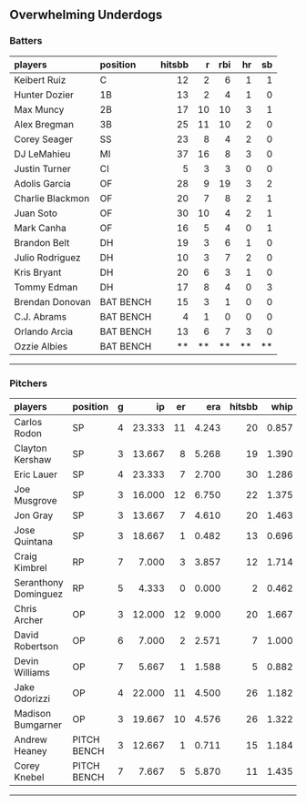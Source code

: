 ## Overwhelming Underdogs

### Batters

 
|players          |position  | hitsbb|  r| rbi| hr| sb| 
|:----------------|:---------|------:|--:|---:|--:|--:| 
|Keibert Ruiz     |C         |     12|  2|   6|  1|  1| 
|Hunter Dozier    |1B        |     13|  2|   4|  1|  0| 
|Max Muncy        |2B        |     17| 10|  10|  3|  1| 
|Alex Bregman     |3B        |     25| 11|  10|  2|  0| 
|Corey Seager     |SS        |     23|  8|   4|  2|  0| 
|DJ LeMahieu      |MI        |     37| 16|   8|  3|  0| 
|Justin Turner    |CI        |      5|  3|   3|  0|  0| 
|Adolis Garcia    |OF        |     28|  9|  19|  3|  2| 
|Charlie Blackmon |OF        |     20|  7|   8|  2|  1| 
|Juan Soto        |OF        |     30| 10|   4|  2|  1| 
|Mark Canha       |OF        |     16|  5|   4|  0|  1| 
|Brandon Belt     |DH        |     19|  3|   6|  1|  0| 
|Julio Rodriguez  |DH        |     10|  3|   7|  2|  0| 
|Kris Bryant      |DH        |     20|  6|   3|  1|  0| 
|Tommy Edman      |DH        |     17|  8|   4|  0|  3| 
|Brendan Donovan  |BAT BENCH |     15|  3|   1|  0|  0| 
|C.J. Abrams      |BAT BENCH |      4|  1|   0|  0|  0| 
|Orlando Arcia    |BAT BENCH |     13|  6|   7|  3|  0| 
|Ozzie Albies     |BAT BENCH |     **| **|  **| **| **| 

* * *

### Pitchers

 
|players              |position    |  g|     ip| er|   era| hitsbb|  whip| so|  w| sv| 
|:--------------------|:-----------|--:|------:|--:|-----:|------:|-----:|--:|--:|--:| 
|Carlos Rodon         |SP          |  4| 23.333| 11| 4.243|     20| 0.857| 30|  2|  0| 
|Clayton Kershaw      |SP          |  3| 13.667|  8| 5.268|     19| 1.390| 13|  0|  0| 
|Eric Lauer           |SP          |  4| 23.333|  7| 2.700|     30| 1.286| 15|  2|  0| 
|Joe Musgrove         |SP          |  3| 16.000| 12| 6.750|     22| 1.375| 18|  0|  0| 
|Jon Gray             |SP          |  3| 13.667|  7| 4.610|     20| 1.463| 16|  1|  0| 
|Jose Quintana        |SP          |  3| 18.667|  1| 0.482|     13| 0.696| 15|  1|  0| 
|Craig Kimbrel        |RP          |  7|  7.000|  3| 3.857|     12| 1.714|  7|  0|  5| 
|Seranthony Dominguez |RP          |  5|  4.333|  0| 0.000|      2| 0.462|  5|  1|  2| 
|Chris Archer         |OP          |  3| 12.000| 12| 9.000|     20| 1.667| 15|  0|  0| 
|David Robertson      |OP          |  6|  7.000|  2| 2.571|      7| 1.000|  8|  1|  3| 
|Devin Williams       |OP          |  7|  5.667|  1| 1.588|      5| 0.882|  9|  0|  1| 
|Jake Odorizzi        |OP          |  4| 22.000| 11| 4.500|     26| 1.182| 19|  0|  0| 
|Madison Bumgarner    |OP          |  3| 19.667| 10| 4.576|     26| 1.322| 11|  1|  0| 
|Andrew Heaney        |PITCH BENCH |  3| 12.667|  1| 0.711|     15| 1.184| 14|  0|  0| 
|Corey Knebel         |PITCH BENCH |  7|  7.667|  5| 5.870|     11| 1.435|  7|  1|  0| 


* * *


